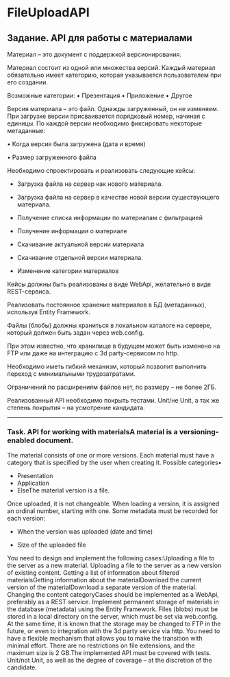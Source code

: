 # FileUploadAPI

## Задание. API для работы с материалами

Материал – это документ с поддержкой версионирования. 

Материал состоит из одной или множества версий. 
Каждый материал обязательно имеет категорию, которая указывается пользователем при его создании. 

Возможные категории:
•	Презентация
•	Приложение
•	Другое

Версия материала – это файл. Однажды загруженный, он не изменяем. 
При загрузке версии присваивается порядковый номер, начиная с единицы. 
По каждой версии необходимо фиксировать некоторые метаданные:

•	Когда версия была загружена (дата и время)

•	Размер загруженного файла
 
Необходимо спроектировать и реализовать следующие кейсы:

- Загрузка файла на сервер как нового материала.

- Загрузка файла на сервер в качестве новой версии существующего материала.

- Получение списка информации по материалам с фильтрацией

- Получение информации о материале

- Скачивание актуальной версии материала

- Скачивание отдельной версии материала.

- Изменение категории материалов

Кейсы должны быть реализованы в виде WebApi, желательно в виде REST-сервиса.

Реализовать постоянное хранение материалов в БД (метаданных), используя Entity Framework.

Файлы (блобы) должны храниться в локальном каталоге на сервере, который должен быть задан через web.config. 

При этом известно, что хранилище в будущем может быть изменено на FTP или даже на интеграцию с 3d party-сервисом по http. 

Необходимо иметь гибкий механизм, который позволит выполнить переход с минимальными трудозатратами.

Ограничений по расширениям файлов нет, по размеру – не более 2ГБ.

Реализованный API необходимо покрыть тестами. Unit/не Unit, а так же степень покрытия – на усмотрение кандидата.

________________________________________________________________________

### Task. API for working with materialsA material is a versioning-enabled document. 

The material consists of one or more versions. 
Each material must have a category that is specified by the user when creating it. 
Possible categories•
* Presentation
* Application
* ElseThe material version is a file.

Once uploaded, it is not changeable. 
When loading a version, it is assigned an ordinal number, starting with one. Some metadata must be recorded for each version:

* When the version was uploaded (date and time)

* Size of the uploaded file

You need to design and implement the following cases:Uploading a file to the server as a new material.
Uploading a file to the server as a new version of existing content.
Getting a list of information about filtered materialsGetting information about the materialDownload the current version of the materialDownload a separate version of the material.
Changing the content categoryCases should be implemented as a WebApi, preferably as a REST service.
Implement permanent storage of materials in the database (metadata) using the Entity Framework.
Files (blobs) must be stored in a local directory on the server, which must be set via web.config. 
At the same time, it is known that the storage may be changed to FTP in the future, or even to integration with the 3d party service via http. 
You need to have a flexible mechanism that allows you to make the transition with minimal effort.
There are no restrictions on file extensions, and the maximum size is 2 GB.The implemented API must be covered with tests. 
Unit/not Unit, as well as the degree of coverage – at the discretion of the candidate.



